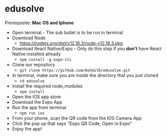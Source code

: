 # edusolve

Prerequisite: **Mac OS and Iphone**

* Open terminal - The sub bullet is to be run in terminal
* Download Node
  * https://nodejs.org/dist/v12.18.3/node-v12.18.3.pkg
* Download React Native/Expo - Only do this step if you **don't** have React Native installed already
  * ``npm install -g expo-cli``
* Clone our repository
  * `` git clone https://github.com/AshmitD/edusolve.git ``
* In terminal, make sure you are inside the directory that you just cloned
  * `` cd edusolve ``
* Install the required node_modules
  * `` npm install ``
* Open the IOS app store
* Download the Expo App
* Run the app from terminal
  * `` npm run ios ``
* From your phone, scan the QR code from the IOS Camera App
* Click the pop up that says "Expo QR Code, Open in Expo"
* Enjoy the app!
